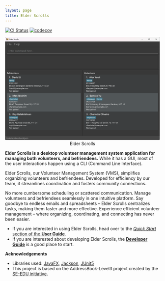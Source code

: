 ```yaml
---
layout: page
title: Elder Scrolls
---
```


[![CI Status](https://github.com/se-edu/addressbook-level3/workflows/Java%20CI/badge.svg)](https://github.com/se-edu/addressbook-level3/actions)
[![codecov](https://codecov.io/gh/se-edu/addressbook-level3/branch/master/graph/badge.svg)](https://codecov.io/gh/se-edu/addressbook-level3)

[//]: # (![Ui]&#40;images/Ui.png&#41;{: width="600"})

<div style="text-align:center;">
  <img src="images/Ui.png" alt="Ui" width="600">
</div>
<div align="center">
  <text> Elder Scrolls </text>
  <p></p>
</div>


**Elder Scrolls is a desktop volunteer management system application for managing both volunteers, and befriendees.** 
While it has a GUI, most of the user interactions happen using a CLI (Command Line Interface).


Elder Scrolls, our Volunteer Management System (VMS), simplifies organizing volunteers and befriendees. Developed for efficiency by our team, it streamlines coordination and fosters community connections.

No more cumbersome scheduling or scattered communication. Manage volunteers and befriendees seamlessly in one intuitive platform. Say goodbye to endless emails and spreadsheets – Elder Scrolls centralizes tasks, making them faster and more effective. Experience efficient volunteer management – where organizing, coordinating, and connecting has never been easier.


* If you are interested in using Elder Scrolls, head over to the [_Quick Start_ section of the **User Guide**](UserGuide.html#quick-start).
* If you are interested about developing Elder Scrolls, the [**Developer Guide**](DeveloperGuide.html) is a good place to start.


**Acknowledgements**

* Libraries used: [JavaFX](https://openjfx.io/), [Jackson](https://github.com/FasterXML/jackson), [JUnit5](https://github.com/junit-team/junit5)
* This project is based on the AddressBook-Level3 project created by the [SE-EDU initiative](https://se-education.org).

